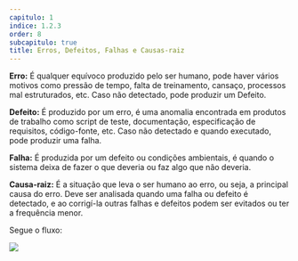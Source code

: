 ```yaml
---
capitulo: 1
indice: 1.2.3
order: 8
subcapitulo: true
title: Erros, Defeitos, Falhas e Causas-raiz
---
```


<p><b>Erro:</b> É qualquer equívoco produzido pelo ser humano, pode haver vários motivos como pressão de tempo, falta de treinamento, cansaço, processos mal estruturados, etc. Caso não detectado, pode produzir um Defeito.</p>

<p><b>Defeito:</b> É produzido por um erro, é uma anomalia encontrada em produtos de trabalho como script de teste, documentação, especificação de requisitos, código-fonte, etc. Caso não detectado e quando executado, pode produzir uma falha.</b></p>

<p><b>Falha:</b> É produzida por um defeito ou condições ambientais, é quando o sistema deixa de fazer o que deveria ou faz algo que não deveria.</p>

<p><b>Causa-raiz:</b> É a situação que leva o ser humano ao erro, ou seja, a principal causa do erro. Deve ser analisada quando uma falha ou defeito é detectado, e ao corrigí-la outras falhas e defeitos podem ser evitados ou ter a frequência menor. </p>

<p>Segue o fluxo:</p>

<div class="text-center">
<!-- FIXME Verificar porque o liquid não funciona dentro do md, nem mesmo com markdownify . Então corrigir o link da imagem passando realive_url-->
    <img class="img-fluid" src="/feroline.qa-bentevi/assets/images/causa-raiz_erro_defeito_falha.png">
</div>
